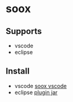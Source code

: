 # soox 

## Supports  
* vscode
* eclipse

## Install
* vscode [soox vscode](https://marketplace.visualstudio.com/search?term=soox&target=VSCode)
* eclipse [plugin jar](https://github.com/smarkm/soox/releases/download/0.0.4/org.smark.soox.eclipse_0.0.4.jar)
